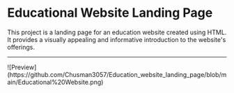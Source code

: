 <h1>Educational Website Landing Page</h1>
<p>This project is a landing page for an education website created using HTML. It provides a visually appealing and informative introduction to the website's offerings.</p>
<hr>
![Preview](https://github.com/Chusman3057/Education_website_landing_page/blob/main/Educational%20Website.png)
